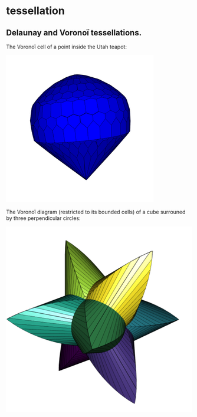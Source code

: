 # tessellation

## Delaunay and Voronoï tessellations.

The Voronoï cell of a point inside the Utah teapot:

![](https://raw.githubusercontent.com/stla/tessellation/main/inst/screenshots/UtahTeapot.png)

The Voronoï diagram (restricted to its bounded cells) of a cube surrouned by three perpendicular circles:

![](https://raw.githubusercontent.com/stla/tessellation/main/inst/screenshots/surroundedCube.png)
